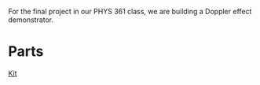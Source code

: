 For the final project in our PHYS 361 class, we are building a Doppler effect demonstrator.

# Parts
[Kit](https://www.amazon.com/ELEGOO-Project-Tutorial-Controller-Projects/dp/B01D8KOZF4/ref=sr_1_12_sspa?crid=1U23ZJ8NR0FJA&dib=eyJ2IjoiMSJ9.XMuQu_oH7Kegqw6BNsG2t_EQ_riFr4-em8I3NtW4GZunJRb_AqW2drU5LCjKfkWKAjTyl8kTXOuSWMqMfdZ8LKiQgPI2vUnmDNE8msnYTfGp4Nw6VJ5XeXl_YtU0dYa9aZec73deoH84wsBvTFi5itt3ic1iejxeisIF4-lEnBA4T_R2Qp-G7ka4VolrZJJrQ0qf4hlOyu_sGnqT3J74GZiyQ9OkU4sUbllRRgKXZYk.mcthi_iI_zm1VKQIUAO9jLqbCgI-407TtsNyjZPdOAI&dib_tag=se&keywords=power+supply+for+arduino+elegoo&qid=1741884535&sprefix=power+supply+for+arduino+elegoo%2Caps%2C125&sr=8-12-spons&sp_csd=d2lkZ2V0TmFtZT1zcF9tdGY&psc=1)
